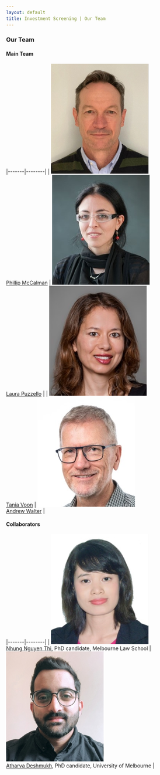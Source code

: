 ```yaml
---
layout: default
title: Investment Screening | Our Team
---
```


### Our Team

#### Main Team

<div class="team-table">
<div markdown="1">

|-------|--------|
| ![Phillip McCalman](/assets/img/headshots/phil_headshot.jpg) <br> [Phillip McCalman](https://sites.google.com/site/pmccalman/) | ![Laura Puzzello](/assets/img/headshots/laura_headshot.jpg) <br> [Laura Puzzello](https://sites.google.com/site/laurapuzzello/home) |
| ![Tania Voon](/assets/img/headshots/tania_headshot.jpg) <br> [Tania Voon](https://law.unimelb.edu.au/about/staff/tania-voon) | ![Andrew Walter](/assets/img/headshots/andrew_headshot.jpg) <br> [Andrew Walter](https://findanexpert.unimelb.edu.au/profile/195100-andrew-walter) |

</div>
</div>

#### Collaborators

<div class="team-table">
<div markdown="1">

|-------|--------|
| ![Nhung Nguyen Thi](/assets/img/headshots/nhung_headshot.jpg) <br> [Nhung Nguyen Thi](https://law.unimelb.edu.au/students/grd/students/thi-nhung-nguyen), PhD candidate, Melbourne Law School | ![Atharva Deshmukh](/assets/img/headshots/atharva_headshot.jpg) <br> [Atharva Deshmukh](https://www.linkedin.com/in/atharva-deshmukh-897233115), PhD candidate, University of Melbourne |

</div>
</div>